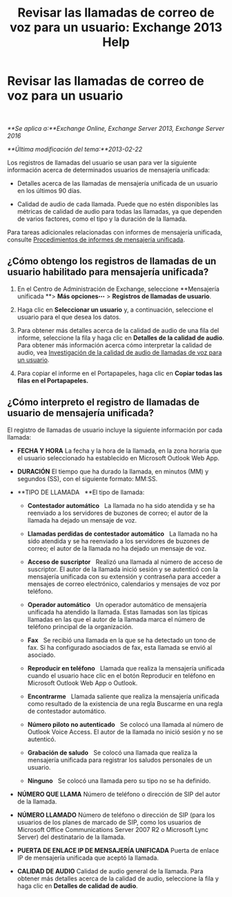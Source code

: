 ﻿---
title: 'Revisar las llamadas de correo de voz para un usuario: Exchange 2013 Help'
TOCTitle: Revisar las llamadas de correo de voz para un usuario
ms:assetid: 95768fe3-3ae2-43bd-9cbf-18c3b85c4592
ms:mtpsurl: https://technet.microsoft.com/es-es/library/JJ659070(v=EXCHG.150)
ms:contentKeyID: 50556817
ms.date: 05/22/2018
mtps_version: v=EXCHG.150
ms.translationtype: MT
---

# Revisar las llamadas de correo de voz para un usuario

 

_**Se aplica a:**Exchange Online, Exchange Server 2013, Exchange Server 2016_

_**Última modificación del tema:**2013-02-22_

Los registros de llamadas del usuario se usan para ver la siguiente información acerca de determinados usuarios de mensajería unificada:

  - Detalles acerca de las llamadas de mensajería unificada de un usuario en los últimos 90 días.

  - Calidad de audio de cada llamada. Puede que no estén disponibles las métricas de calidad de audio para todas las llamadas, ya que dependen de varios factores, como el tipo y la duración de la llamada.

Para tareas adicionales relacionadas con informes de mensajería unificada, consulte [Procedimientos de informes de mensajería unificada](um-reports-procedures-exchange-2013-help.md).

## ¿Cómo obtengo los registros de llamadas de un usuario habilitado para mensajería unificada?

1.  En el Centro de Administración de Exchange, seleccione **Mensajería unificada **\> **Más opciones**![Icono Más opciones](images/JJ150550.5381819e-3b21-4873-8714-e9b956290b28(EXCHG.150).gif "Icono Más opciones") \> **Registros de llamadas de usuario**.

2.  Haga clic en **Seleccionar un usuario** y, a continuación, seleccione el usuario para el que desea los datos.

3.  Para obtener más detalles acerca de la calidad de audio de una fila del informe, seleccione la fila y haga clic en **Detalles de la calidad de audio**. Para obtener más información acerca cómo interpretar la calidad de audio, vea [Investigación de la calidad de audio de llamadas de voz para un usuario](investigate-the-audio-quality-of-voice-calls-for-a-user-exchange-2013-help.md).

4.  Para copiar el informe en el Portapapeles, haga clic en **Copiar todas las filas en el Portapapeles.**

## ¿Cómo interpreto el registro de llamadas de usuario de mensajería unificada?

El registro de llamadas de usuario incluye la siguiente información por cada llamada:

  - **FECHA Y HORA** La fecha y la hora de la llamada, en la zona horaria que el usuario seleccionado ha establecido en Microsoft Outlook Web App.

  - **DURACIÓN** El tiempo que ha durado la llamada, en minutos (MM) y segundos (SS), con el siguiente formato: MM:SS.

  - **TIPO DE LLAMADA   **El tipo de llamada:
    
      - **Contestador automático**   La llamada no ha sido atendida y se ha reenviado a los servidores de buzones de correo; el autor de la llamada ha dejado un mensaje de voz.
    
      - **Llamadas perdidas de contestador automático**   La llamada no ha sido atendida y se ha reenviado a los servidores de buzones de correo; el autor de la llamada no ha dejado un mensaje de voz.
    
      - **Acceso de suscriptor**   Realizó una llamada al número de acceso de suscriptor. El autor de la llamada inició sesión y se autenticó con la mensajería unificada con su extensión y contraseña para acceder a mensajes de correo electrónico, calendarios y mensajes de voz por teléfono.
    
      - **Operador automático**   Un operador automático de mensajería unificada ha atendido la llamada. Estas llamadas son las típicas llamadas en las que el autor de la llamada marca el número de teléfono principal de la organización.
    
      - **Fax**   Se recibió una llamada en la que se ha detectado un tono de fax. Si ha configurado asociados de fax, esta llamada se envió al asociado.
    
      - **Reproducir en teléfono**   Llamada que realiza la mensajería unificada cuando el usuario hace clic en el botón Reproducir en teléfono en Microsoft Outlook Web App o Outlook.
    
      - **Encontrarme**   Llamada saliente que realiza la mensajería unificada como resultado de la existencia de una regla Buscarme en una regla de contestador automático.
    
      - **Número piloto no autenticado**   Se colocó una llamada al número de Outlook Voice Access. El autor de la llamada no inició sesión y no se autenticó.
    
      - **Grabación de saludo**   Se colocó una llamada que realiza la mensajería unificada para registrar los saludos personales de un usuario.
    
      - **Ninguno**   Se colocó una llamada pero su tipo no se ha definido.

  - **NÚMERO QUE LLAMA** Número de teléfono o dirección de SIP del autor de la llamada.

  - **NÚMERO LLAMADO** Número de teléfono o dirección de SIP (para los usuarios de los planes de marcado de SIP, como los usuarios de Microsoft Office Communications Server 2007 R2 o Microsoft Lync Server) del destinatario de la llamada.

  - **PUERTA DE ENLACE IP DE MENSAJERÍA UNIFICADA** Puerta de enlace IP de mensajería unificada que aceptó la llamada.

  - **CALIDAD DE AUDIO** Calidad de audio general de la llamada. Para obtener más detalles acerca de la calidad de audio, seleccione la fila y haga clic en **Detalles de calidad de audio**.


